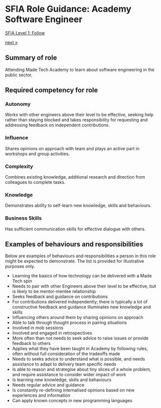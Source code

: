 # SFIA Role Guidance: Academy Software Engineer

[SFIA Level 1: Follow](https://sfia-online.org/en/sfia-7/responsibilities/level-1)

[next &raquo;](software_engineer_1.md)

## Summary of role

Attending Made Tech Academy to learn about software engineering in the public sector.

## Required competency for role

### Autonomy

Works with other engineers above their level to be effective, seeking help rather than staying blocked and takes responsibility for requesting and addressing feedback on independent contributions.

### Influence

Shares opinions on approach with team and plays an active part in workshops and group activities.

### Complexity

Combines existing knowledge, additional research and direction from colleagues to complete tasks.

### Knowledge

Demonstrates ability to self-learn new knowledge, skills and behaviours.

### Business Skills

Has sufficient communication skills for effective dialogue with others.

## Examples of behaviours and responsibilities

Below are examples of behaviours and responsibilities a person in this role might be expected to demonstrate. The list is provided for illustrative purposes only.

- Learning the basics of how technology can be delivered with a Made Tech spin
- Needs to pair with other Engineers above their level to be effective, but is likely to be mentor-mentee relationship
- Seeks feedback and guidance on contributions
- For contributions delivered independently; there is typically a lot of constructive feedback and guidance illuminates new knowledge and skills
- Influencing others around them by sharing opinions on approach
- Able to talk through thought process in pairing situations
- Involved in mob sessions
- Involved and engaged in retrospectives
- More often than not needs to seek advice to raise issues or provide feedback to others
- Applies what they have been taught in Academy by following rules, often without full consideration of the tradeoffs made
- Needs to seeks advice to understand what is possible, and needs assistance to adapt to delivery team specific needs
- Is able to reason and strategise about tiny slices of a whole problem, and require assistance to consider wider impact of work
- Is learning new knowledge, skills and behaviours
- Needs regular advice and guidance
- Is constantly re-defining internalised opinions based on new experiences and information
- Can apply known concepts in new programming languages
